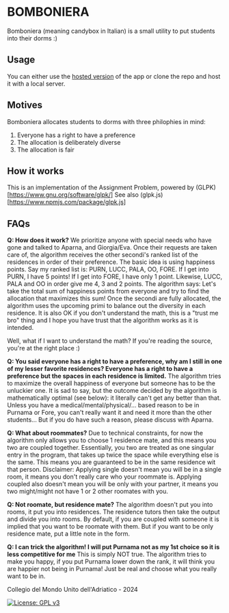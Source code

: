 # BOMBONIERA

Bomboniera (meaning candybox in Italian) is a small utility to put students into their dorms :) 

## Usage
You can either use the [hosted version](http://ghostfish0.github.io/bomboniera) of the app or clone the repo and host it with a local server. 

## Motives
Bomboniera allocates students to dorms with three philophies in mind: 
1. Everyone has a right to have a preference 
2. The allocation is deliberately diverse 
3. The allocation is fair 

## How it works
This is an implementation of the Assignment Problem, powered by (GLPK)[https://www.gnu.org/software/glpk/]
See also (glpk.js)[https://www.npmjs.com/package/glpk.js]

## FAQs

**Q: How does it work?**
We prioritize anyone with special needs who have gone and talked to Aparna, and Giorgia/Eva. Once their requests are taken care of, the algorithm receives the other secondi's ranked list of the residences in order of their preference. The basic idea is using happiness points. Say my ranked list is: PURN, LUCC, PALA, OO, FORE. If I get into PURN, I have 5 points! If I get into FORE, I have only 1 point. Likewise, LUCC, PALA and OO in order give me 4, 3 and 2 points. The algorithm says: Let's take the total sum of happiness points from everyone and try to find the allocation that maximizes this sum! Once the secondi are fully allocated, the algorithm uses the upcoming primi to balance out the diversity in each residence.
It is also OK if you don't understand the math, this is a "trust me bro" thing and I hope you have trust that the algorithm works as it is intended.

Well, what if I want to understand the math? If you're reading the source, you're at the right place :)

**Q: You said everyone has a right to have a preference, why am I still in one of my lesser favorite residences? Everyone has a right to have a preference but the spaces in each residence is limited.**
The algorithm tries to maximize the overall happiness of everyone but someone has to be the unluckier one. It is sad to say, but the outcome decided by the algorithm is mathematically optimal (see below): it literally can't get any better than that. Unless you have a medical/mental/physical/... based reason to be in Purnama or Fore, you can't really want it and need it more than the other students... But if you do have such a reason, please discuss with Aparna. 


**Q: What about roommates?**
Due to technical constraints, for now the algorithm only allows you to choose 1 residence mate, and this means you two are coupled together. Essentially, you two are treated as one singular entry in the program, that takes up twice the space while everything else is the same. This means you are guaranteed to be in the same residence wit that person. Disclaimer: Applying single doesn't mean you will be in a single room, it means you don't really care who your roommate is. Applying coupled also doesn't mean you will be only with your partner, it means you two might/might not have 1 or 2 other roomates with you.


**Q: Not roomate, but residence mate?**
The algorithm doesn't put you into rooms, it put you into residences. The residence tutors then take the output and divide you into rooms. By default, if you are coupled with someone it is implied that you want to be roomate with them. But if you want to be only residence mate, put a little note in the form. 


**Q: I can trick the algorithm! I will put Purnama not as my 1st choice so it is less competitive for me**
This is simply NOT true. The algorithm tries to make you happy, if you put Purnama lower down the rank, it will think you are happier not being in Purnama! Just be real and choose what you really want to be in.

Collegio del Mondo Unito dell'Adriatico - 2024

[![License: GPL v3](https://img.shields.io/badge/License-GPLv3-blue.svg)](https://www.gnu.org/licenses/gpl-3.0)
